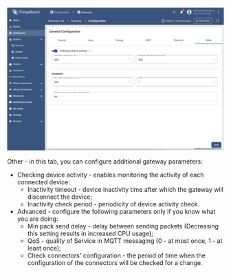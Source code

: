 ![](/images/gateway/dashboard/gateway-dashboard-other-conf.png)

Other - in this tab, you can configure additional gateway parameters:
- Checking device activity - enables monitoring the activity of each connected device:
  - Inactivity timeout - device inactivity time after which the gateway will disconnect the device;
  - Inactivity check period - periodicity of device activity check.
- Advanced - configure the following parameters only if you know what you are doing:
  - Min pack send delay - delay between sending packets (Decreasing this setting results in increased CPU usage);
  - QoS - quality of Service in MQTT messaging (0 - at most once, 1 - at least once);
  - Check connectors' configuration - the period of time when the configuration of the connectors will be checked for a change.
